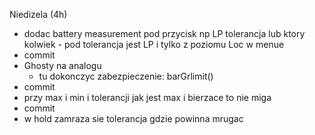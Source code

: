 Niedizela (4h)
- dodac battery measurement pod przycisk np LP tolerancja lub ktory kolwiek - pod tolerancja jest LP i tylko z poziomu Loc w menue
- commit
- Ghosty na analogu
	- tu dokonczyc zabezpieczenie: barGrlimit()
- commit
- przy max i min i tolerancji jak jest max i bierzace to nie miga
- commit
- w hold zamraza sie tolerancja gdzie powinna mrugac